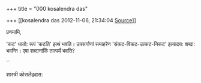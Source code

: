 +++
title = "000 kosalendra das"

+++
[[kosalendra das	2012-11-06, 21:34:04 [Source](https://groups.google.com/g/bvparishat/c/xlMRLRtXlOA)]]



  

प्रणमामि,

'कट' धातो: रूपं 'कटति' इत्थं भवति। उपसर्गाणां समाहरेण 'संकट-विकट-उत्कट-निकट' इत्यादय: शब्दा: भवन्ति। एषा शब्दानांकिं तात्पर्यं भवति?

``

शास्त्री कोसलेंद्रदास:



